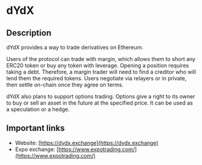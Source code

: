# dYdX

## Description

dYdX provides a way to trade derivatives on Ethereum.

Users of the protocol can trade with margin, which allows them to short any ERC20 token or buy any token with leverage. Opening a position requires taking a debt. Therefore, a margin trader will need to find a creditor who will lend them the required tokens. Users negotiate via relayers or in private, then settle on-chain once they agree on terms.

dYdX also plans to support options trading. Options give a right to its owner to buy or sell an asset in the future at the specified price. It can be used as a speculation or a hedge.

## Important links

* Website: [https://dydx.exchange](https://dydx.exchange)
* Expo exchange: [https://www.expotrading.com/](https://www.expotrading.com/)

